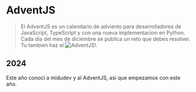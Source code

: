 # AdventJS

> El AdventJS es un calendario de adviento para desarrolladores de JavaScript, TypeScript y con una nueva implementacion en Python. Cada día del mes de diciembre se publica un reto que debes resolver. Tu tambien haz el ![AdventJS](https://adventjs.dev/es)!.

## 2024

Este año conoci a midudev y al AdventJS, asi que empezamos con este año.